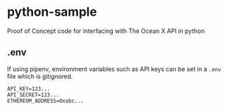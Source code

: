 # python-sample
Proof of Concept code for interfacing with The Ocean X API in python

## .env
If using pipenv, environment variables such as API keys can be set in a `.env` file which is gitignored.
```
API_KEY=123...
API_SECRET=123...
ETHEREUM_ADDRESS=0xabc...
```
